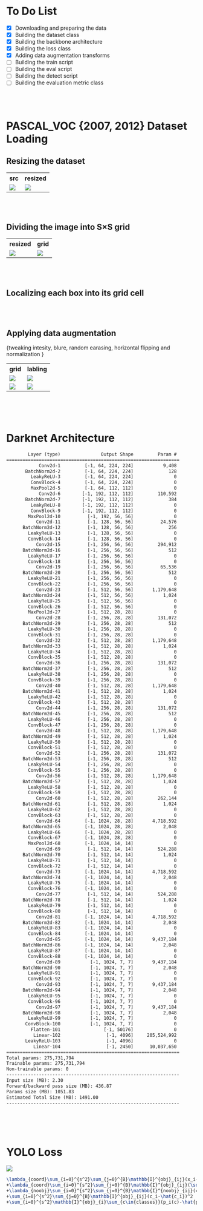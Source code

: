 # To Do List
- [x] Downloading and preparing the data
- [x] Building the dataset class
- [x] Building the backbone architecture
- [x] Building the loss class
- [x] Adding data augmentation transforms
- [ ] Building the train script
- [ ] Building the eval script
- [ ] Building the detect script
- [ ] Building the evaluation metric class

<br><br> 

# PASCAL_VOC {2007, 2012} Dataset Loading

## Resizing the dataset
<table>
    <th>
        src
    </th>
    <th>
        resized
    </th>
    <tr>
        <td><img src="assets/src_img.png"></td>
        <td><img src="assets/resized_img.png"></td>
    </tr>
</table>
<br><br>
    
## Dividing the image into S×S grid
<table>
    <th>
        resized
    </th>
    <th>
        grid
    </th>
    <tr>
        <td><img src="assets/resized_img.png"></td>
        <td><img src="assets/grid_img.png"></td>
    </tr>
</table>
<br><br>

## Localizing each box into its grid cell
<table>
    <th>
        grid
    </th>
    <th>
        labling
    </th>
    <tr>
        <td><img src="assets/grid_img.png"></td>
        <td><img src="assets/labeled_img.png"></td>
    </tr>
    <tr>
<br><br>

## Applying data augmentation 
{tweaking intesity, blure, random earasing, horizontal flipping and normalization }
        <td><img src="assets/labeled_img.png"></td>
        <td><img src="assets/augmented_img.png"></td>
    </tr>
</table>
<br><br><br>


# Darknet Architecture
```html
        Layer (type)               Output Shape         Param #
================================================================
            Conv2d-1         [-1, 64, 224, 224]           9,408
       BatchNorm2d-2         [-1, 64, 224, 224]             128
         LeakyReLU-3         [-1, 64, 224, 224]               0
         ConvBlock-4         [-1, 64, 224, 224]               0
         MaxPool2d-5         [-1, 64, 112, 112]               0
            Conv2d-6        [-1, 192, 112, 112]         110,592
       BatchNorm2d-7        [-1, 192, 112, 112]             384
         LeakyReLU-8        [-1, 192, 112, 112]               0
         ConvBlock-9        [-1, 192, 112, 112]               0
        MaxPool2d-10          [-1, 192, 56, 56]               0
           Conv2d-11          [-1, 128, 56, 56]          24,576
      BatchNorm2d-12          [-1, 128, 56, 56]             256
        LeakyReLU-13          [-1, 128, 56, 56]               0
        ConvBlock-14          [-1, 128, 56, 56]               0
           Conv2d-15          [-1, 256, 56, 56]         294,912
      BatchNorm2d-16          [-1, 256, 56, 56]             512
        LeakyReLU-17          [-1, 256, 56, 56]               0
        ConvBlock-18          [-1, 256, 56, 56]               0
           Conv2d-19          [-1, 256, 56, 56]          65,536
      BatchNorm2d-20          [-1, 256, 56, 56]             512
        LeakyReLU-21          [-1, 256, 56, 56]               0
        ConvBlock-22          [-1, 256, 56, 56]               0
           Conv2d-23          [-1, 512, 56, 56]       1,179,648
      BatchNorm2d-24          [-1, 512, 56, 56]           1,024
        LeakyReLU-25          [-1, 512, 56, 56]               0
        ConvBlock-26          [-1, 512, 56, 56]               0
        MaxPool2d-27          [-1, 512, 28, 28]               0
           Conv2d-28          [-1, 256, 28, 28]         131,072
      BatchNorm2d-29          [-1, 256, 28, 28]             512
        LeakyReLU-30          [-1, 256, 28, 28]               0
        ConvBlock-31          [-1, 256, 28, 28]               0
           Conv2d-32          [-1, 512, 28, 28]       1,179,648
      BatchNorm2d-33          [-1, 512, 28, 28]           1,024
        LeakyReLU-34          [-1, 512, 28, 28]               0
        ConvBlock-35          [-1, 512, 28, 28]               0
           Conv2d-36          [-1, 256, 28, 28]         131,072
      BatchNorm2d-37          [-1, 256, 28, 28]             512
        LeakyReLU-38          [-1, 256, 28, 28]               0
        ConvBlock-39          [-1, 256, 28, 28]               0
           Conv2d-40          [-1, 512, 28, 28]       1,179,648
      BatchNorm2d-41          [-1, 512, 28, 28]           1,024
        LeakyReLU-42          [-1, 512, 28, 28]               0
        ConvBlock-43          [-1, 512, 28, 28]               0
           Conv2d-44          [-1, 256, 28, 28]         131,072
      BatchNorm2d-45          [-1, 256, 28, 28]             512
        LeakyReLU-46          [-1, 256, 28, 28]               0
        ConvBlock-47          [-1, 256, 28, 28]               0
           Conv2d-48          [-1, 512, 28, 28]       1,179,648
      BatchNorm2d-49          [-1, 512, 28, 28]           1,024
        LeakyReLU-50          [-1, 512, 28, 28]               0
        ConvBlock-51          [-1, 512, 28, 28]               0
           Conv2d-52          [-1, 256, 28, 28]         131,072
      BatchNorm2d-53          [-1, 256, 28, 28]             512
        LeakyReLU-54          [-1, 256, 28, 28]               0
        ConvBlock-55          [-1, 256, 28, 28]               0
           Conv2d-56          [-1, 512, 28, 28]       1,179,648
      BatchNorm2d-57          [-1, 512, 28, 28]           1,024
        LeakyReLU-58          [-1, 512, 28, 28]               0
        ConvBlock-59          [-1, 512, 28, 28]               0
           Conv2d-60          [-1, 512, 28, 28]         262,144
      BatchNorm2d-61          [-1, 512, 28, 28]           1,024
        LeakyReLU-62          [-1, 512, 28, 28]               0
        ConvBlock-63          [-1, 512, 28, 28]               0
           Conv2d-64         [-1, 1024, 28, 28]       4,718,592
      BatchNorm2d-65         [-1, 1024, 28, 28]           2,048
        LeakyReLU-66         [-1, 1024, 28, 28]               0
        ConvBlock-67         [-1, 1024, 28, 28]               0
        MaxPool2d-68         [-1, 1024, 14, 14]               0
           Conv2d-69          [-1, 512, 14, 14]         524,288
      BatchNorm2d-70          [-1, 512, 14, 14]           1,024
        LeakyReLU-71          [-1, 512, 14, 14]               0
        ConvBlock-72          [-1, 512, 14, 14]               0
           Conv2d-73         [-1, 1024, 14, 14]       4,718,592
      BatchNorm2d-74         [-1, 1024, 14, 14]           2,048
        LeakyReLU-75         [-1, 1024, 14, 14]               0
        ConvBlock-76         [-1, 1024, 14, 14]               0
           Conv2d-77          [-1, 512, 14, 14]         524,288
      BatchNorm2d-78          [-1, 512, 14, 14]           1,024
        LeakyReLU-79          [-1, 512, 14, 14]               0
        ConvBlock-80          [-1, 512, 14, 14]               0
           Conv2d-81         [-1, 1024, 14, 14]       4,718,592
      BatchNorm2d-82         [-1, 1024, 14, 14]           2,048
        LeakyReLU-83         [-1, 1024, 14, 14]               0
        ConvBlock-84         [-1, 1024, 14, 14]               0
           Conv2d-85         [-1, 1024, 14, 14]       9,437,184
      BatchNorm2d-86         [-1, 1024, 14, 14]           2,048
        LeakyReLU-87         [-1, 1024, 14, 14]               0
        ConvBlock-88         [-1, 1024, 14, 14]               0
           Conv2d-89           [-1, 1024, 7, 7]       9,437,184
      BatchNorm2d-90           [-1, 1024, 7, 7]           2,048
        LeakyReLU-91           [-1, 1024, 7, 7]               0
        ConvBlock-92           [-1, 1024, 7, 7]               0
           Conv2d-93           [-1, 1024, 7, 7]       9,437,184
      BatchNorm2d-94           [-1, 1024, 7, 7]           2,048
        LeakyReLU-95           [-1, 1024, 7, 7]               0
        ConvBlock-96           [-1, 1024, 7, 7]               0
           Conv2d-97           [-1, 1024, 7, 7]       9,437,184
      BatchNorm2d-98           [-1, 1024, 7, 7]           2,048
        LeakyReLU-99           [-1, 1024, 7, 7]               0
       ConvBlock-100           [-1, 1024, 7, 7]               0
         Flatten-101                [-1, 50176]               0
          Linear-102                 [-1, 4096]     205,524,992
       LeakyReLU-103                 [-1, 4096]               0
          Linear-104                 [-1, 2450]      10,037,650
================================================================
Total params: 275,731,794
Trainable params: 275,731,794
Non-trainable params: 0
----------------------------------------------------------------
Input size (MB): 2.30
Forward/backward pass size (MB): 436.87
Params size (MB): 1051.83
Estimated Total Size (MB): 1491.00
----------------------------------------------------------------
```

<br><br><br>

# YOLO Loss

<img src="assets/yolo_loss.png">
<!-- <img src="https://www.bruot.org/tex2img/media/3seT9oQyi2KzaARYGKltEVAfCkEmNaC2AMjoMYEQhcSb/tex2img_equation.svg"> -->

```latex
\lambda_{coord}\sum_{i=0}^{s^2}\sum_{j=0}^{B}\mathbb{I}^{obj}_{ij}(x_i-\hat{x_i})^2+(y_i-\hat{y_i})^2
+\lambda_{coord}\sum_{i=0}^{s^2}\sum_{j=0}^{B}\mathbb{I}^{obj}_{ij}(\sqrt{w_i}-\sqrt{\hat{w_i}})^2+(\sqrt{h_i}-\sqrt{\hat{h_i}})^2
+\lambda_{noobj}\sum_{i=0}^{s^2}\sum_{j=0}^{B}\mathbb{I}^{noobj}_{ij}(c_i-\hat{c_i})^2
+\sum_{i=0}^{s^2}\sum_{j=0}^{B}\mathbb{I}^{obj}_{ij}(c_i-\hat{c_i})^2
+\sum_{i=0}^{s^2}\mathbb{I}^{obj}_{i}\sum_{c\in{classes}}(p_i(c)-\hat{p}_i(c))^2
```